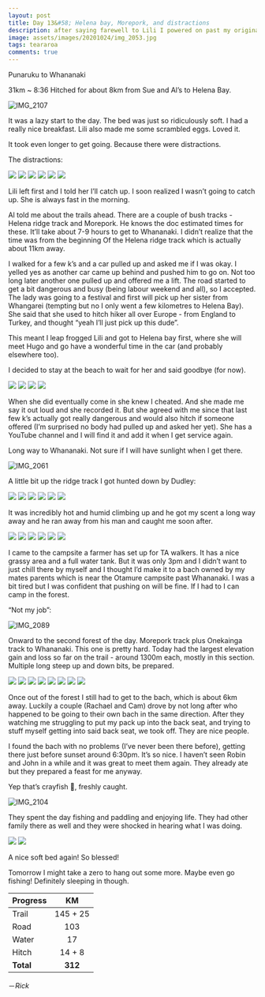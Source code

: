 ```yaml
---
layout: post
title: Day 13&#58; Helena bay, Morepork, and distractions 
description: after saying farewell to Lili I powered on past my original plan and got to a mate’s bach at Whananaki
image: assets/images/20201024/img_2053.jpg
tags: teararoa
comments: true
---
```


Punaruku to Whananaki

31km ~ 8:36
Hitched for about 8km from Sue and Al’s to Helena Bay.

![IMG_2107](/assets/images/20201024/img_2107.jpg)

It was a lazy start to the day. The bed was just so ridiculously soft. I had a really nice breakfast. Lili also made me some scrambled eggs. Loved it.

It took even longer to get going. Because there were distractions.

The distractions:

<div class="gallery" data-columns="2">
  <img src="/assets/images/20201024/img_2046.jpg">
  <img src="/assets/images/20201024/img_2048.jpg">
  <img src="/assets/images/20201024/img_2049.jpg">
  <img src="/assets/images/20201024/img_2050.jpg">
  <img src="/assets/images/20201024/img_2051.jpg">
  <img src="/assets/images/20201024/img_2053.jpg">
</div>

Lili left first and I told her I’ll catch up. I soon realized I wasn’t going to catch up. She is always fast in the morning.

Al told me about the trails ahead. There are a couple of bush tracks - Helena ridge track and Morepork. He knows the doc estimated times for these. It’ll take about 7-9 hours to get to Whananaki. I didn’t realize that the time was from the beginning Of the Helena ridge track which is actually about 11km away.

I walked for a few k’s and a car pulled up and asked me if I was okay. I yelled yes as another car came up behind and pushed him to go on. Not too long later another one pulled up and offered me a lift. The road started to get a bit dangerous and busy (being labour weekend and all), so I accepted. The lady was going to a festival and first will pick up her sister from Whangarei (tempting but no I only went a few kilometres to Helena Bay). She said that she used to hitch hiker all over Europe - from England to Turkey, and thought “yeah I’ll just pick up this dude”.

This meant I leap frogged Lili and got to Helena bay first, where she will meet Hugo and go have a wonderful time in the car (and probably elsewhere too).

I decided to stay at the beach to wait for her and said goodbye (for now).

<div class="gallery" data-columns="2">
  <img src="/assets/images/20201024/img_2054.jpg">
  <img src="/assets/images/20201024/img_2055.jpg">
  <img src="/assets/images/20201024/img_2057.jpg">
  <img src="/assets/images/20201024/img_2059.jpg">
</div>

When she did eventually come in she knew I cheated. And she made me say it out loud and she recorded it. But she agreed with me since that last few k’s actually got really dangerous and would also hitch if someone offered (I’m surprised no body had pulled up and asked her yet). She has a YouTube channel and I will find it and add it when I get service again.

Long way to Whananaki. Not sure if I will have sunlight when I get there.

![IMG_2061](/assets/images/20201024/img_2061.jpg)

A little bit up the ridge track I got hunted down by Dudley:

<div class="gallery" data-columns="2">
  <img src="/assets/images/20201024/img_2062.jpg">
  <img src="/assets/images/20201024/img_2065.jpg">
  <img src="/assets/images/20201024/img_2066.jpg">
  <img src="/assets/images/20201024/img_2069.jpg">
  <img src="/assets/images/20201024/img_2071.jpg">
  <img src="/assets/images/20201024/img_2075.jpg">
</div>

It was incredibly hot and humid climbing up and he got my scent a long way away and he ran away from his man and caught me soon after. 

<div class="gallery" data-columns="2">
  <img src="/assets/images/20201024/img_2076.jpg">
  <img src="/assets/images/20201024/img_2081.jpg">
  <img src="/assets/images/20201024/img_2083.jpg">
  <img src="/assets/images/20201024/img_2084.jpg">
  <img src="/assets/images/20201024/img_2085.jpg">
  <img src="/assets/images/20201024/img_2088.jpg">
</div>

I came to the campsite a farmer has set up for TA walkers. It has a nice grassy area and a full water tank. But it was only 3pm and I didn’t want to just chill there by myself and I thought I’d make it to a bach owned by my mates parents which is near the Otamure campsite past Whananaki. I was a bit tired but I was confident that pushing on will be fine. If I had to I can camp in the forest.

“Not my job”:

![IMG_2089](/assets/images/20201024/img_2089.jpg)

Onward to the second forest of the day. Morepork track plus Onekainga track to Whananaki. This one is pretty hard. Today had the largest elevation gain and loss so far on the trail - around 1300m each, mostly in this section. Multiple long steep up and down bits, be prepared.

<div class="gallery" data-columns="3">
  <img src="/assets/images/20201024/img_2090.jpg">
  <img src="/assets/images/20201024/img_2093.jpg">
  <img src="/assets/images/20201024/img_2094.jpg">
  <img src="/assets/images/20201024/img_2096.jpg">
  <img src="/assets/images/20201024/img_2097.jpg">
  <img src="/assets/images/20201024/img_2098.jpg">
  <img src="/assets/images/20201024/img_2100.jpg">
  <img src="/assets/images/20201024/img_2103.jpg">
</div>

Once out of the forest I still had to get to the bach, which is about 6km away. Luckily a couple (Rachael and Cam) drove by not long after who happened to be going to their own bach in the same direction. After they watching me struggling to put my pack up into the back seat, and trying to stuff myself getting into said back seat, we took off. They are nice people.

I found the bach with no problems (I’ve never been there before), getting there just before sunset around 6:30pm. It’s so nice. I haven’t seen Robin and John in a while and it was great to meet them again. They already ate but they prepared a feast for me anyway. 

Yep that’s crayfish 🦞, freshly caught.

![IMG_2104](/assets/images/20201024/img_2104.jpg)

They spent the day fishing and paddling and enjoying life. They had other family there as well and they were shocked in hearing what I was doing.

<div class="gallery" data-columns="2">
  <img src="/assets/images/20201024/img_2105.jpg">
  <img src="/assets/images/20201024/img_2108.jpg">
</div>

A nice soft bed again! So blessed!

Tomorrow I might take a zero to hang out some more. Maybe even go fishing! Definitely sleeping in though.

| Progress | KM  |
| ---- |:----:|
| Trail | 145 + 25 |
| Road | 103 |
| Water | 17 |
| Hitch | 14 + 8 |
| **Total** | **312** |

－_Rick_
